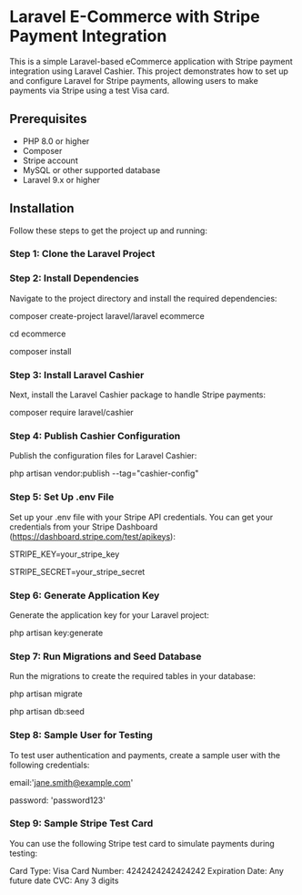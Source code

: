 # Laravel E-Commerce with Stripe Payment Integration

This is a simple Laravel-based eCommerce application with Stripe payment integration using Laravel Cashier. This project demonstrates how to set up and configure Laravel for Stripe payments, allowing users to make payments via Stripe using a test Visa card.

## Prerequisites

- PHP 8.0 or higher
- Composer
- Stripe account
- MySQL or other supported database
- Laravel 9.x or higher

## Installation

Follow these steps to get the project up and running:

### Step 1: Clone the Laravel Project

### Step 2: Install Dependencies
Navigate to the project directory and install the required dependencies:

composer create-project laravel/laravel ecommerce

cd ecommerce

composer install

### Step 3: Install Laravel Cashier
Next, install the Laravel Cashier package to handle Stripe payments:

composer require laravel/cashier

### Step 4: Publish Cashier Configuration
Publish the configuration files for Laravel Cashier:

php artisan vendor:publish --tag="cashier-config"

### Step 5: Set Up .env File
Set up your .env file with your Stripe API credentials. You can get your credentials from your Stripe Dashboard (https://dashboard.stripe.com/test/apikeys):

STRIPE_KEY=your_stripe_key

STRIPE_SECRET=your_stripe_secret

### Step 6: Generate Application Key

Generate the application key for your Laravel project:

php artisan key:generate

### Step 7: Run Migrations and Seed Database

Run the migrations to create the required tables in your database:

php artisan migrate

php artisan db:seed

### Step 8: Sample User for Testing

To test user authentication and payments, create a sample user with the following credentials:

email:'jane.smith@example.com'

password: 'password123'

### Step 9: Sample Stripe Test Card
You can use the following Stripe test card to simulate payments during testing:

Card Type: Visa
Card Number: 4242424242424242
Expiration Date: Any future date
CVC: Any 3 digits





